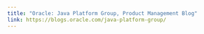 ```yaml
---
title: "Oracle: Java Platform Group, Product Management Blog"
link: https://blogs.oracle.com/java-platform-group/
---
```

